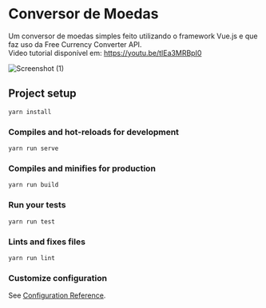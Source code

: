 # Conversor de Moedas
Um conversor de moedas simples feito utilizando o framework Vue.js e que faz uso da Free Currency Converter API.<br>
Video tutorial disponível em: https://youtu.be/tIEa3MRBpI0

![Screenshot (1)](https://user-images.githubusercontent.com/49736127/65822728-47eba580-e21f-11e9-952e-a42252cb3cfa.png)

## Project setup
```
yarn install
```

### Compiles and hot-reloads for development
```
yarn run serve
```

### Compiles and minifies for production
```
yarn run build
```

### Run your tests
```
yarn run test
```

### Lints and fixes files
```
yarn run lint
```

### Customize configuration
See [Configuration Reference](https://cli.vuejs.org/config/).
